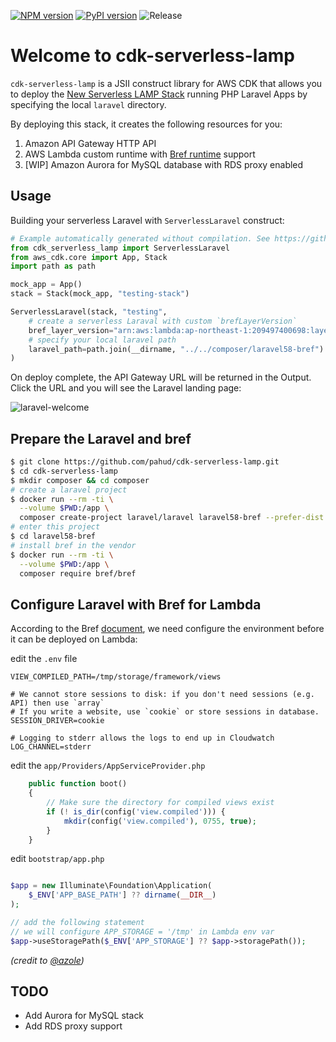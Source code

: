 [![NPM version](https://badge.fury.io/js/cdk-serverless-lamp.svg)](https://badge.fury.io/js/cdk-serverless-lamp)
[![PyPI version](https://badge.fury.io/py/cdk-serverless-lamp.svg)](https://badge.fury.io/py/cdk-serverless-lamp)
![Release](https://github.com/pahud/cdk-serverless-lamp/workflows/Release/badge.svg)

# Welcome to cdk-serverless-lamp

`cdk-serverless-lamp` is a JSII construct library for AWS CDK that allows you to deploy the [New Serverless LAMP Stack](https://aws.amazon.com/tw/blogs/compute/introducing-the-new-serverless-lamp-stack/) running PHP Laravel Apps by specifying the local `laravel` directory.

By deploying this stack, it creates the following resources for you:

1. Amazon API Gateway HTTP API
2. AWS Lambda custom runtime with [Bref runtime](https://bref.sh/docs/runtimes/) support
3. [WIP] Amazon Aurora for MySQL database with RDS proxy enabled

## Usage

Building your serverless Laravel with `ServerlessLaravel` construct:

```python
# Example automatically generated without compilation. See https://github.com/aws/jsii/issues/826
from cdk_serverless_lamp import ServerlessLaravel
from aws_cdk.core import App, Stack
import path as path

mock_app = App()
stack = Stack(mock_app, "testing-stack")

ServerlessLaravel(stack, "testing",
    # create a serverless Laraval with custom `brefLayerVersion`
    bref_layer_version="arn:aws:lambda:ap-northeast-1:209497400698:layer:php-74-fpm:11",
    # specify your local laravel path
    laravel_path=path.join(__dirname, "../../composer/laravel58-bref")
)
```

On deploy complete, the API Gateway URL will be returned in the Output. Click the URL and you will see the Laravel landing page:

![laravel-welcome](./images/laravel.png)

## Prepare the Laravel and bref

```bash
$ git clone https://github.com/pahud/cdk-serverless-lamp.git
$ cd cdk-serverless-lamp
$ mkdir composer && cd composer
# create a laravel project
$ docker run --rm -ti \
  --volume $PWD:/app \
  composer create-project laravel/laravel laravel58-bref --prefer-dist
# enter this project
$ cd laravel58-bref
# install bref in the vendor
$ docker run --rm -ti \
  --volume $PWD:/app \
  composer require bref/bref
```

## Configure Laravel with Bref for Lambda

According to the Bref [document](https://bref.sh/docs/frameworks/laravel.html), we need configure the environment before it can be deployed on Lambda:

edit the `.env` file

```
VIEW_COMPILED_PATH=/tmp/storage/framework/views

# We cannot store sessions to disk: if you don't need sessions (e.g. API) then use `array`
# If you write a website, use `cookie` or store sessions in database.
SESSION_DRIVER=cookie

# Logging to stderr allows the logs to end up in Cloudwatch
LOG_CHANNEL=stderr
```

edit the `app/Providers/AppServiceProvider.php`

```php
    public function boot()
    {
        // Make sure the directory for compiled views exist
        if (! is_dir(config('view.compiled'))) {
            mkdir(config('view.compiled'), 0755, true);
        }
    }
```

edit `bootstrap/app.php`

```php

$app = new Illuminate\Foundation\Application(
    $_ENV['APP_BASE_PATH'] ?? dirname(__DIR__)
);

// add the following statement
// we will configure APP_STORAGE = '/tmp' in Lambda env var
$app->useStoragePath($_ENV['APP_STORAGE'] ?? $app->storagePath());
```

*(credit to [@azole](https://medium.com/@azole/deploy-serverless-laravel-by-bref-6f28b1e0d53a))*

## TODO

* Add Aurora for MySQL stack
* Add RDS proxy support
